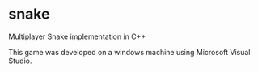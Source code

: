 # snake
Multiplayer Snake implementation in C++

This game was developed on a windows machine using Microsoft Visual Studio.
